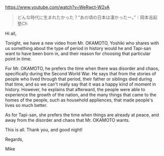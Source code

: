 https://www.youtube.com/watch?v=WeRwct-W2vA

> どんな時代に生まれたかった？“あの頃の日本は凄かったー。”｜岡本吉起塾Ch 

Hi all,

Tonight, we have a new video from Mr. OKAMOTO, Yoshiki who shares with us something about the type of period in history would he and Tapi-san want to have been born in, and their reason for choosing that particular point in time.

For Mr. OKAMOTO, he prefers the time when there was disorder and chaos, specifically during the Second World War. He says that from the stories of people who lived through that period, their father or siblings died during that time, and so we can't really say that it was a happy kind of moment in history. However, he explains that afterward, the people were able to experience the growth of the nation, and the many things that came to the homes of the people, such as household appliences, that made people's lives so much better. 

As for Tapi-san, she prefers the time when things are already at peace, and away from the disorder and chaos that Mr. OKAMOTO wants.

This is all. Thank you, and good night!

Regards,

Mike
